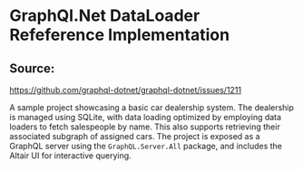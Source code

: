 ﻿# GraphQl.Net DataLoader Refeference Implementation

## Source:
https://github.com/graphql-dotnet/graphql-dotnet/issues/1211

A sample project showcasing a basic car dealership system. The dealership is managed using SQLite, with data loading optimized by employing data loaders to fetch salespeople by name. This also supports retrieving their associated subgraph of assigned cars. The project is exposed as a GraphQL server using the `GraphQL.Server.All` package, and includes the Altair UI for interactive querying.
